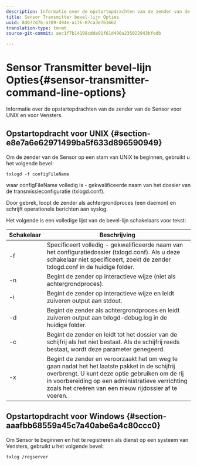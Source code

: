 ```yaml
---
description: Informatie over de opstartopdrachten van de zender van de Sensor voor UNIX en voor Vensters.
title: Sensor Transmitter bevel-lijn Opties
uuid: 8d077d76-a709-494e-a176-07ca3e761662
translation-type: tm+mt
source-git-commit: aec1f7b14198cdde91f61d490a235022943bfedb

---
```



# Sensor Transmitter bevel-lijn Opties{#sensor-transmitter-command-line-options}

Informatie over de opstartopdrachten van de zender van de Sensor voor UNIX en voor Vensters.

## Opstartopdracht voor UNIX {#section-e8e7a6e62971499ba5f633d896590949}

Om de zender van de Sensor op een stam van UNIX te beginnen, gebruikt u het volgende bevel:

```
txlogd -f configFileName
```

waar configFileName volledig is - gekwalificeerde naam van het dossier van de transmissieconfiguratie (txlogd.conf).

Door gebrek, loopt de zender als achtergrondproces (een daemon) en schrijft operationele berichten aan syslog.

Het volgende is een volledige lijst van de bevel-lijn schakelaars voor tekst:

| Schakelaar | Beschrijving |
|---|---|
| -f | Specificeert volledig - gekwalificeerde naam van het configuratiedossier (txlogd.conf). Als u deze schakelaar niet specificeert, zoekt de zender txlogd.conf in de huidige folder. |
| -n | Begint de zender op interactieve wijze (niet als achtergrondproces). |
| -i | Begint de zender op interactieve wijze en leidt zuiveren output aan stdout. |
| -d | Begint de zender als achtergrondproces en leidt zuiveren output aan txlogd-debug.log in de huidige folder. |
| -c | Begint de zender en leidt tot het dossier van de schijfrij als het niet bestaat. Als de schijfrij reeds bestaat, wordt deze parameter genegeerd. |
| -x | Begint de zender en veroorzaakt het om weg te gaan nadat het het laatste pakket in de schijfrij overbrengt. U kunt deze optie gebruiken om de rij in voorbereiding op een administratieve verrichting zoals het creëren van een nieuw rijdossier af te voeren. |

## Opstartopdracht voor Windows {#section-aaafbb68559a45c7a40abe6a4c80ccc0}

Om Sensor te beginnen en het te registreren als dienst op een systeem van Vensters, gebruikt u het volgende bevel:

```
txlog /regserver
```

